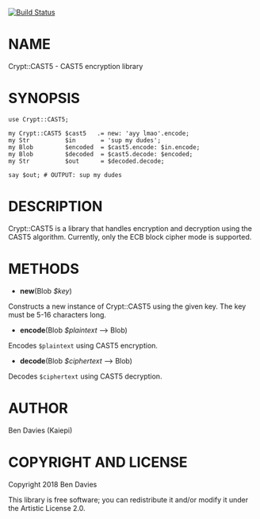 [![Build Status](https://travis-ci.org/Kaiepi/p6-Crypt-CAST5.svg?branch=master)](https://travis-ci.org/Kaiepi/p6-Crypt-CAST5)

NAME
====

Crypt::CAST5 - CAST5 encryption library

SYNOPSIS
========

    use Crypt::CAST5;

    my Crypt::CAST5 $cast5   .= new: 'ayy lmao'.encode;
    my Str          $in       = 'sup my dudes';
    my Blob         $encoded  = $cast5.encode: $in.encode;
    my Blob         $decoded  = $cast5.decode: $encoded;
    my Str          $out      = $decoded.decode;

    say $out; # OUTPUT: sup my dudes

DESCRIPTION
===========

Crypt::CAST5 is a library that handles encryption and decryption using the CAST5 algorithm. Currently, only the ECB block cipher mode is supported.

METHODS
=======

  * **new**(Blob *$key*)

Constructs a new instance of Crypt::CAST5 using the given key. The key must be 5-16 characters long. 

  * **encode**(Blob *$plaintext* --> Blob)

Encodes `$plaintext` using CAST5 encryption.

  * **decode**(Blob *$ciphertext* --> Blob)

Decodes `$ciphertext` using CAST5 decryption.

AUTHOR
======

Ben Davies (Kaiepi)

COPYRIGHT AND LICENSE
=====================

Copyright 2018 Ben Davies

This library is free software; you can redistribute it and/or modify it under the Artistic License 2.0.

